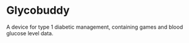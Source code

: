 # Glycobuddy
A device for type 1 diabetic management, containing games and blood glucose level data. 
